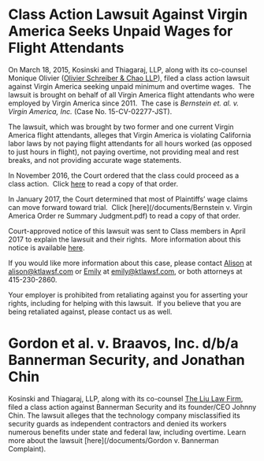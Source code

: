 # Class Action Lawsuit Against Virgin America Seeks Unpaid Wages for Flight Attendants

On March 18, 2015, Kosinski and Thiagaraj, LLP, along with its co-counsel Monique Olivier ([Olivier Schreiber & Chao LLP](http://www.osclegal.com/)), filed a class action lawsuit against Virgin America seeking unpaid minimum and overtime wages.  The lawsuit is brought on behalf of all Virgin America flight attendants who were employed by Virgin America since 2011.  The case is _Bernstein et. al. v. Virgin America, Inc._ (Case No. 15-CV-02277-JST).

The lawsuit, which was brought by two former and one current Virgin America flight attendants, alleges that Virgin America is violating California labor laws by not paying flight attendants for all hours worked (as opposed to just hours in flight), not paying overtime, not providing meal and rest breaks, and not providing accurate wage statements. 

In November 2016, the Court ordered that the class could proceed as a class action.  Click [here](/s/Order-Certifying-Class-and-Denying-Motion-to-Strike.pdf) to read a copy of that order.

In January 2017, the Court determined that most of Plaintiffs’ wage claims can move forward toward trial.  Click [here](/documents/Bernstein v. Virgin America Order re Summary Judgment.pdf) to read a copy of that order.

Court-approved notice of this lawsuit was sent to Class members in April 2017 to explain the lawsuit and their rights.  More information about this notice is available [here](http://virginwagelawsuit.com/).

If you would like more information about this case, please contact [Alison](/alison-kosinski) at [alison@ktlawsf.com](mailto:alison@ktlawsf.com) or [Emily](/emily-thiagaraj) at [emily@ktlawsf.com](mailto:emily@ktlawsf.com), or both attorneys at 415-230-2860.

Your employer is prohibited from retaliating against you for asserting your rights, including for helping with this lawsuit.  If you believe that you are being retaliated against, please contact us as well.

# Gordon et al. v. Braavos, Inc. d/b/a Bannerman Security, and Jonathan Chin

Kosinski and Thiagaraj, LLP, along with its co-counsel [The Liu Law Firm](http://www.liulawpc.com), filed a class action against Bannerman Security and its founder/CEO Johnny Chin.  The lawsuit alleges that the technology company misclassified its security guards as independent contractors and denied its workers numerous benefits under state and federal law, including overtime.  Learn more about the lawsuit [here](/documents/Gordon v. Bannerman Complaint).
